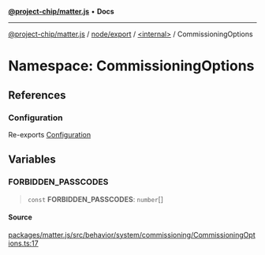 [**@project-chip/matter.js**](../../../../../README.md) • **Docs**

***

[@project-chip/matter.js](../../../../../modules.md) / [node/export](../../../README.md) / [\<internal\>](../../README.md) / CommissioningOptions

# Namespace: CommissioningOptions

## References

### Configuration

Re-exports [Configuration](../../../../../behavior/cluster/export/-internal-/interfaces/Configuration.md)

## Variables

### FORBIDDEN\_PASSCODES

> `const` **FORBIDDEN\_PASSCODES**: `number`[]

#### Source

[packages/matter.js/src/behavior/system/commissioning/CommissioningOptions.ts:17](https://github.com/project-chip/matter.js/blob/7a8cbb56b87d4ccf34bec5a9a95ab40a1711324f/packages/matter.js/src/behavior/system/commissioning/CommissioningOptions.ts#L17)
